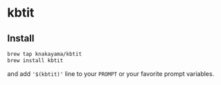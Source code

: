 kbtit
=====

## Install

```bash
brew tap knakayama/kbtit
brew install kbtit
```

and add `'$(kbtit)'` line to your `PROMPT` or your favorite prompt variables.
